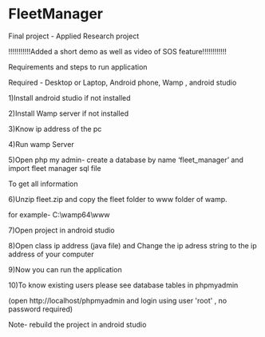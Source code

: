 # FleetManager
Final project - Applied Research project

!!!!!!!!!!!Added a short demo as well as video of SOS feature!!!!!!!!!!!!

Requirements and steps to run application

Required - Desktop or Laptop, Android phone, Wamp , android studio

1)Install android studio if not installed

2)Install Wamp server if not installed

3)Know ip address of the pc

4)Run wamp Server 

5)Open php my admin- create a database by name ‘fleet_manager’ and import fleet manager sql file

 To get all information
 
6)Unzip fleet.zip and copy the fleet folder to www folder of wamp.

for example- C:\wamp64\www

7)Open project in android studio

8)Open class ip address (java file) and Change the ip adress string to the ip address of your computer

9)Now you can run the application

10)To know existing users please see database tables in phpmyadmin

(open http://localhost/phpmyadmin and login using user 'root' , no password required)

Note- rebuild the project in android studio

